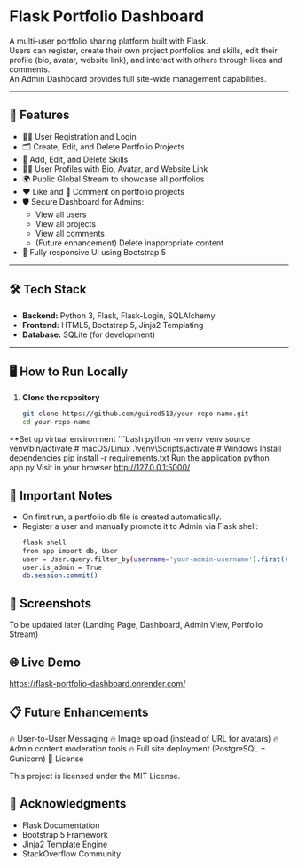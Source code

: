 # Flask Portfolio Dashboard

A multi-user portfolio sharing platform built with Flask.  
Users can register, create their own project portfolios and skills, edit their profile (bio, avatar, website link), and interact with others through likes and comments.  
An Admin Dashboard provides full site-wide management capabilities.

---

## 🚀 Features

- 🧑‍💻 User Registration and Login
- 🗂️ Create, Edit, and Delete Portfolio Projects
- 🧠 Add, Edit, and Delete Skills
- 🧑‍🎨 User Profiles with Bio, Avatar, and Website Link
- 🌍 Public Global Stream to showcase all portfolios
- ❤️ Like and 💬 Comment on portfolio projects
- 🛡️ Secure Dashboard for Admins:
  - View all users
  - View all projects
  - View all comments
  - (Future enhancement) Delete inappropriate content
- 📱 Fully responsive UI using Bootstrap 5

---

## 🛠️ Tech Stack

- **Backend:** Python 3, Flask, Flask-Login, SQLAlchemy
- **Frontend:** HTML5, Bootstrap 5, Jinja2 Templating
- **Database:** SQLite (for development)

---

## 🖥️ How to Run Locally

1. **Clone the repository**
   ```bash
   git clone https://github.com/guired513/your-repo-name.git
   cd your-repo-name

**Set up virtual environment
    ```bash
    python -m venv venv
    source venv/bin/activate   # macOS/Linux
    .\venv\Scripts\activate     # Windows
    Install dependencies
    pip install -r requirements.txt
    Run the application
    python app.py
    Visit in your browser
    http://127.0.0.1:5000/

## 🧪 Important Notes

- On first run, a portfolio.db file is created automatically.
- Register a user and manually promote it to Admin via Flask shell:
    ```bash
    flask shell
    from app import db, User
    user = User.query.filter_by(username='your-admin-username').first()
    user.is_admin = True
    db.session.commit()

## 📸 Screenshots
To be updated later (Landing Page, Dashboard, Admin View, Portfolio Stream)

## 🌐 Live Demo
https://flask-portfolio-dashboard.onrender.com/

## 📋 Future Enhancements

🔥 User-to-User Messaging
🔥 Image upload (instead of URL for avatars)
🔥 Admin content moderation tools
🔥 Full site deployment (PostgreSQL + Gunicorn)
📄 License

This project is licensed under the MIT License.

## 💬 Acknowledgments

- Flask Documentation
- Bootstrap 5 Framework
- Jinja2 Template Engine
- StackOverflow Community

